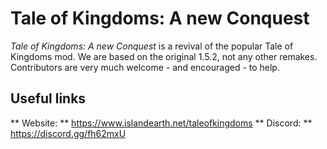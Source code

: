 # Tale of Kingdoms: A new Conquest
*Tale of Kingdoms: A new Conquest* is a revival of the popular Tale of Kingdoms mod. We are based on the original 1.5.2, not any other remakes.
Contributors are very much welcome - and encouraged - to help.

## Useful links
** Website: ** https://www.islandearth.net/taleofkingdoms
** Discord: ** https://discord.gg/fh62mxU